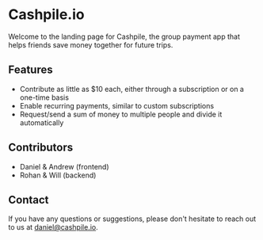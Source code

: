 # Cashpile.io

Welcome to the landing page for Cashpile, the group payment app that helps friends save money together for future trips.

## Features

* Contribute as little as $10 each, either through a subscription or on a one-time basis
* Enable recurring payments, similar to custom subscriptions
* Request/send a sum of money to multiple people and divide it automatically

## Contributors

* Daniel & Andrew (frontend)
* Rohan & Will (backend)

## Contact

If you have any questions or suggestions, please don't hesitate to reach out to us at daniel@cashpile.io.
